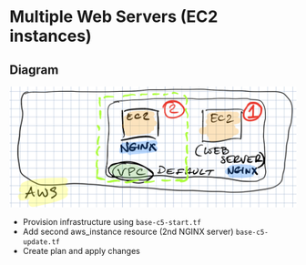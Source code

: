 # Multiple Web Servers (EC2 instances)

## Diagram

![img](../img/aws3.png)


- Provision infrastructure using ```base-c5-start.tf```
- Add second aws_instance resource (2nd NGINX server) ```base-c5-update.tf```
- Create plan and apply changes

